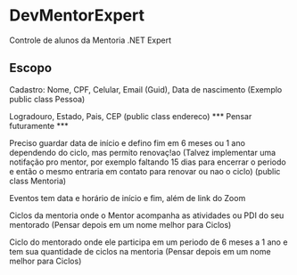 # DevMentorExpert
Controle de alunos da Mentoria .NET Expert

## Escopo
Cadastro: Nome, CPF, Celular, Email (Guid), Data de nascimento (Exemplo public class Pessoa)

Logradouro, Estado, Pais, CEP (public class endereco) *** Pensar futuramente ***

Preciso guardar data de início e defino fim em 6 meses ou 1 ano dependendo do ciclo, mas permito renovaç!ao (Talvez implementar uma notifação pro mentor, por exemplo faltando 15 dias para encerrar o periodo e então o mesmo entraria em contato para renovar ou nao o ciclo) (public class Mentoria)

Eventos tem data e horário de início e fim, além de link do Zoom

Ciclos da mentoria onde o Mentor acompanha as atividades ou PDI do seu mentorado (Pensar depois em um nome melhor para Ciclos)

Ciclo do mentorado onde ele participa em um periodo de 6 meses a 1 ano e tem sua quantidade de ciclos na mentoria (Pensar depois em um nome melhor para Ciclos)
